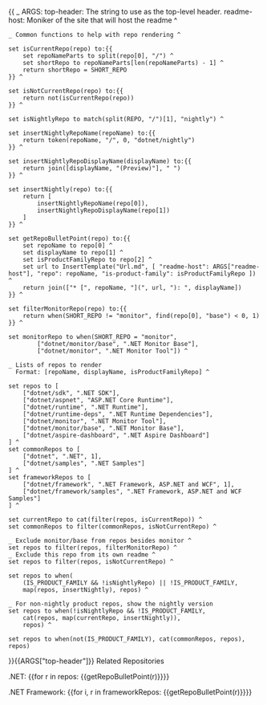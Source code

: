 {{
    _ ARGS:
      top-header: The string to use as the top-level header.
      readme-host: Moniker of the site that will host the readme ^

    _ Common functions to help with repo rendering ^

    set isCurrentRepo(repo) to:{{
        set repoNameParts to split(repo[0], "/") ^
        set shortRepo to repoNameParts[len(repoNameParts) - 1] ^
        return shortRepo = SHORT_REPO
    }} ^

    set isNotCurrentRepo(repo) to:{{
        return not(isCurrentRepo(repo))
    }} ^

    set isNightlyRepo to match(split(REPO, "/")[1], "nightly") ^

    set insertNightlyRepoName(repoName) to:{{
        return token(repoName, "/", 0, "dotnet/nightly")
    }} ^

    set insertNightlyRepoDisplayName(displayName) to:{{
        return join([displayName, "(Preview)"], " ")
    }} ^

    set insertNightly(repo) to:{{
        return [
            insertNightlyRepoName(repo[0]),
            insertNightlyRepoDisplayName(repo[1])
        ]
    }} ^

    set getRepoBulletPoint(repo) to:{{
        set repoName to repo[0] ^
        set displayName to repo[1] ^
        set isProductFamilyRepo to repo[2] ^
        set url to InsertTemplate("Url.md", [ "readme-host": ARGS["readme-host"], "repo": repoName, "is-product-family": isProductFamilyRepo ]) ^
        return join(["* [", repoName, "](", url, "): ", displayName])
    }} ^

    set filterMonitorRepo(repo) to:{{
        return when(SHORT_REPO != "monitor", find(repo[0], "base") < 0, 1)
    }} ^

    set monitorRepo to when(SHORT_REPO = "monitor",
            ["dotnet/monitor/base", ".NET Monitor Base"],
            ["dotnet/monitor", ".NET Monitor Tool"]) ^

    _ Lists of repos to render
      Format: [repoName, displayName, isProductFamilyRepo] ^

    set repos to [
        ["dotnet/sdk", ".NET SDK"],
        ["dotnet/aspnet", "ASP.NET Core Runtime"],
        ["dotnet/runtime", ".NET Runtime"],
        ["dotnet/runtime-deps", ".NET Runtime Dependencies"],
        ["dotnet/monitor", ".NET Monitor Tool"],
        ["dotnet/monitor/base", ".NET Monitor Base"],
        ["dotnet/aspire-dashboard", ".NET Aspire Dashboard"]
    ] ^
    set commonRepos to [
        ["dotnet", ".NET", 1],
        ["dotnet/samples", ".NET Samples"]
    ] ^
    set frameworkRepos to [
        ["dotnet/framework", ".NET Framework, ASP.NET and WCF", 1],
        ["dotnet/framework/samples", ".NET Framework, ASP.NET and WCF Samples"]
    ] ^

    set currentRepo to cat(filter(repos, isCurrentRepo)) ^
    set commonRepos to filter(commonRepos, isNotCurrentRepo) ^

    _ Exclude monitor/base from repos besides monitor ^
    set repos to filter(repos, filterMonitorRepo) ^
    _ Exclude this repo from its own readme ^
    set repos to filter(repos, isNotCurrentRepo) ^

    set repos to when(
        (IS_PRODUCT_FAMILY && !isNightlyRepo) || !IS_PRODUCT_FAMILY,
        map(repos, insertNightly), repos) ^

    _ For non-nightly product repos, show the nightly version
    set repos to when(!isNightlyRepo && !IS_PRODUCT_FAMILY,
        cat(repos, map(currentRepo, insertNightly)),
        repos) ^

    set repos to when(not(IS_PRODUCT_FAMILY), cat(commonRepos, repos), repos)

}}{{ARGS["top-header"]}} Related Repositories

.NET:
{{for r in repos:
{{getRepoBulletPoint(r)}}}}

.NET Framework:
{{for i, r in frameworkRepos:
{{getRepoBulletPoint(r)}}}}